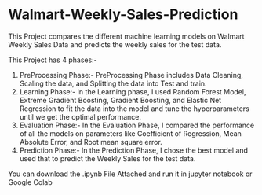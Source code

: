 # Walmart-Weekly-Sales-Prediction

This Project compares the different machine learning models on Walmart Weekly Sales Data and predicts the weekly sales for the test data.

This Project has 4 phases:-

1) PreProcessing Phase:- PreProcessing Phase includes Data Cleaning, Scaling the data, and Splitting the data into Test and train.
2) Learning Phase:- In the Learning phase, I used Random Forest Model, Extreme Gradient Boosting, Gradient Boosting, and Elastic Net Regression to fit the data into the model and tune the hyperparameters until we get the optimal performance.
3) Evaluation Phase:- In the Evaluation Phase, I compared the performance of all the models on parameters like Coefficient of Regression, Mean Absolute Error, and Root mean square error. 
4) Prediction Phase:- In the Prediction Phase, I chose the best model and used that to predict the Weekly Sales for the test data.

You can download the .ipynb File Attached and run it in jupyter notebook or Google Colab

